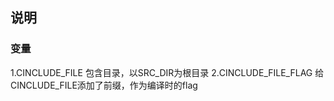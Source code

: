 ## 说明

### 变量
1.CINCLUDE_FILE 包含目录，以SRC_DIR为根目录
2.CINCLUDE_FILE_FLAG 给CINCLUDE_FILE添加了前缀，作为编译时的flag
